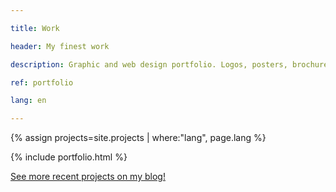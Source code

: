 ```yaml
---

title: Work

header: My finest work

description: Graphic and web design portfolio. Logos, posters, brochures, branding, visual identity, and more.

ref: portfolio

lang: en

---
```


{% assign projects=site.projects | where:"lang", page.lang %}

{% include portfolio.html %}

<p class="align_center">
	<a href="{{ base.url }}/blog" class="button large black center">See more recent projects on my blog!</a>
</p>

